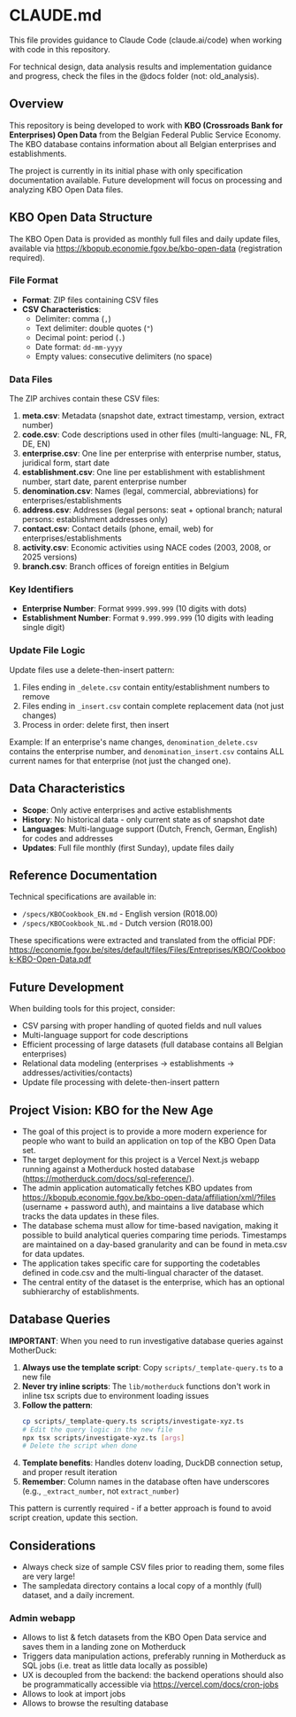 # CLAUDE.md

This file provides guidance to Claude Code (claude.ai/code) when working with code in this repository.

For technical design, data analysis results and implementation guidance and progress, check the files in the @docs folder (not: old_analysis).

## Overview

This repository is being developed to work with **KBO (Crossroads Bank for Enterprises) Open Data** from the Belgian Federal Public Service Economy. The KBO database contains information about all Belgian enterprises and establishments.

The project is currently in its initial phase with only specification documentation available. Future development will focus on processing and analyzing KBO Open Data files.

## KBO Open Data Structure

The KBO Open Data is provided as monthly full files and daily update files, available via https://kbopub.economie.fgov.be/kbo-open-data (registration required).

### File Format
- **Format**: ZIP files containing CSV files
- **CSV Characteristics**:
  - Delimiter: comma (`,`)
  - Text delimiter: double quotes (`"`)
  - Decimal point: period (`.`)
  - Date format: `dd-mm-yyyy`
  - Empty values: consecutive delimiters (no space)

### Data Files
The ZIP archives contain these CSV files:

1. **meta.csv**: Metadata (snapshot date, extract timestamp, version, extract number)
2. **code.csv**: Code descriptions used in other files (multi-language: NL, FR, DE, EN)
3. **enterprise.csv**: One line per enterprise with enterprise number, status, juridical form, start date
4. **establishment.csv**: One line per establishment with establishment number, start date, parent enterprise number
5. **denomination.csv**: Names (legal, commercial, abbreviations) for enterprises/establishments
6. **address.csv**: Addresses (legal persons: seat + optional branch; natural persons: establishment addresses only)
7. **contact.csv**: Contact details (phone, email, web) for enterprises/establishments
8. **activity.csv**: Economic activities using NACE codes (2003, 2008, or 2025 versions)
9. **branch.csv**: Branch offices of foreign entities in Belgium

### Key Identifiers
- **Enterprise Number**: Format `9999.999.999` (10 digits with dots)
- **Establishment Number**: Format `9.999.999.999` (10 digits with leading single digit)

### Update File Logic
Update files use a delete-then-insert pattern:
1. Files ending in `_delete.csv` contain entity/establishment numbers to remove
2. Files ending in `_insert.csv` contain complete replacement data (not just changes)
3. Process in order: delete first, then insert

Example: If an enterprise's name changes, `denomination_delete.csv` contains the enterprise number, and `denomination_insert.csv` contains ALL current names for that enterprise (not just the changed one).

## Data Characteristics

- **Scope**: Only active enterprises and active establishments
- **History**: No historical data - only current state as of snapshot date
- **Languages**: Multi-language support (Dutch, French, German, English) for codes and addresses
- **Updates**: Full file monthly (first Sunday), update files daily

## Reference Documentation

Technical specifications are available in:
- `/specs/KBOCookbook_EN.md` - English version (R018.00)
- `/specs/KBOCookbook_NL.md` - Dutch version (R018.00)

These specifications were extracted and translated from the official PDF: https://economie.fgov.be/sites/default/files/Files/Entreprises/KBO/Cookbook-KBO-Open-Data.pdf

## Future Development

When building tools for this project, consider:
- CSV parsing with proper handling of quoted fields and null values
- Multi-language support for code descriptions
- Efficient processing of large datasets (full database contains all Belgian enterprises)
- Relational data modeling (enterprises → establishments → addresses/activities/contacts)
- Update file processing with delete-then-insert pattern

## Project Vision: KBO for the New Age

- The goal of this project is to provide a more modern experience for people who want to build an application on top of the KBO Open Data set.
- The target deployment for this project is a Vercel Next.js webapp running against a Motherduck hosted database (https://motherduck.com/docs/sql-reference/).
- The admin application automatically fetches KBO updates from https://kbopub.economie.fgov.be/kbo-open-data/affiliation/xml/?files (username + password auth), and maintains a live database which tracks the data updates in these files.
- The database schema must allow for time-based navigation, making it possible to build analytical queries comparing time periods. Timestamps are maintained on a day-based granularity and can be found in meta.csv for data updates.
- The application takes specific care for supporting the codetables defined in code.csv and the multi-lingual character of the dataset.
- The central entity of the dataset is the enterprise, which has an optional subhierarchy of establishments.

## Database Queries

**IMPORTANT**: When you need to run investigative database queries against MotherDuck:

1. **Always use the template script**: Copy `scripts/_template-query.ts` to a new file
2. **Never try inline scripts**: The `lib/motherduck` functions don't work in inline tsx scripts due to environment loading issues
3. **Follow the pattern**:
   ```bash
   cp scripts/_template-query.ts scripts/investigate-xyz.ts
   # Edit the query logic in the new file
   npx tsx scripts/investigate-xyz.ts [args]
   # Delete the script when done
   ```
4. **Template benefits**: Handles dotenv loading, DuckDB connection setup, and proper result iteration
5. **Remember**: Column names in the database often have underscores (e.g., `_extract_number`, not `extract_number`)

This pattern is currently required - if a better approach is found to avoid script creation, update this section.

## Considerations

- Always check size of sample CSV files prior to reading them, some files are very large!
- The sampledata directory contains a local copy of a monthly (full) dataset, and a daily increment.

### Admin webapp
- Allows to list & fetch datasets from the KBO Open Data service and saves them in a landing zone on Motherduck
- Triggers data manipulation actions, preferably running in Motherduck as SQL jobs (i.e. treat as little data locally as possible)
- UX is decoupled from the backend: the backend operations should also be programmatically accessible via https://vercel.com/docs/cron-jobs
- Allows to look at import jobs
- Allows to browse the resulting database